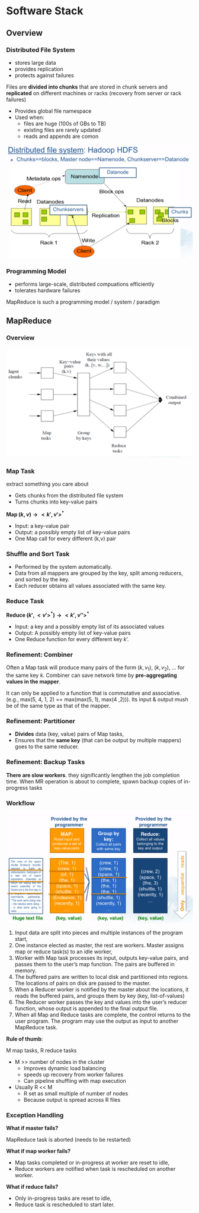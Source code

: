 # Software Stack

## Overview

### Distributed File System

- stores large data
- provides replication
- protects against failures

Files are **divided into chunks** that are stored in chunk servers and **replicated** on different machines or racks (recovery from server or rack failures)

- Provides global file namespace
- Used when:
  - files are huge (100s of GBs to TB)
  - existing files are rarely updated
  - reads and appends are comon

![](./images/hdfs.png)

### Programming Model

- performs large-scale, distributed compuations efficiently
- tolerates hardware failures

MapReduce is such a programming model / system / paradigm



## MapReduce

### Overview

![](./images/mapreduce.png)

### Map Task

extract something you care about

- Gets chunks from the distributed file system
- Turns chunks into key-value pairs

**Map $(k,v)\rightarrow <k', v'>^*$**

- Input: a key-value pair
- Output: a possibly empty list of key-value pairs
- One Map call for every different (k,v) pair

### Shuffle and Sort Task

- Performed by the system automatically.
- Data from all mappers are grouped by the key, split among reducers, and sorted by the key.
- Each reducer obtains all values associated with the same key.

### Reduce Task

**Reduce $(k',<v'>^*)\rightarrow <k', v''>^*$**

- Input: a key and a possibly empty list of its associated values
- Output: A possibly empty list of key-value pairs
- One Reduce function for every different key $k’$.

### Refinement: Combiner

Often a Map task will produce many pairs of the form $(k, v_1)$, $(k, v_2)$, ... for the same key $k$. Combiner can save network time by **pre-aggregating values in the mapper**.

It can only be applied to a function that is commutative and associative. (e.g., max(5, 4, 1, 2) == max(max(5, 1), max(4 ,2))). Its input & output mush be of the same type as that of the mapper.

### Refinement: Partitioner

- **Divides** data (key, value) pairs of Map tasks,
- Ensures that the **same key** (that can be output by multiple mappers) goes to the same reducer.

### Refinement: Backup Tasks

**There are slow workers**. they significantly lengthen the job completion time. When MR operation is about to complete, spawn backup copies of in-progress tasks

### Workflow

![](./images/mapreduce_example.png)

1. Input data are split into pieces and multiple instances of the program start,
2. One instance elected as master, the rest are workers. Master assigns map or reduce task(s) to an idle worker,
3. Worker with Map task processes its input, outputs key-value pairs, and passes them to the user’s map function. The pairs are buffered in memory.
4. The buffered pairs are written to local disk and partitioned into regions. The locations of pairs on disk are passed to the master.
5. When a Reducer worker is notified by the master about the locations, it reads the buffered pairs, and groups them by key (key, list-of-values)
6. The Reducer worker passes the key and values into the user’s reducer function, whose output is appended to the final output file.
7. When all Map and Reduce tasks are complete, the control returns to the user program. The program may use the output as input to another MapReduce task.

**Rule of thumb**:

M map tasks, R reduce tasks

- M >> number of nodes in the cluster
  - Improves dynamic load balancing
  - speeds up recovery from worker failures
  - Can pipeline shuffling with map execution
- Usually R << M
  - R set as small multiple of number of nodes
  - Because output is spread across R files

### Exception Handling

**What if master fails?**

MapReduce task is aborted (needs to be restarted)

**What if map worker fails?**

- Map tasks completed or in-progress at worker are reset to idle,
- Reduce workers are notified when task is rescheduled on another worker.

**What if reduce fails?**

- Only in-progress tasks are reset to idle,
- Reduce task is rescheduled to start later.


